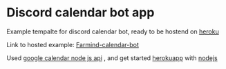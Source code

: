 # Discord calendar bot app

Example tempalte for discord calendar bot, ready to be hostend on [heroku](https://herokuapp.com)

Link to hosted example: [Farmind-calendar-bot](https://farmind-bot-calendar.herokuapp.com/)

Used [google calendar node js api](https://developers.google.com/calendar/quickstart/nodejs) , and get started [herokuapp](https://github.com/heroku/node-js-getting-started) with [nodejs](https://nodejs.org/en/)
